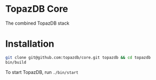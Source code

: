 # TopazDB Core
The combined TopazDB stack

# Installation
```bash
git clone git@github.com:topazdb/core.git topazdb && cd topazdb
bin/build
```

To start TopazDB, run `./bin/start`
